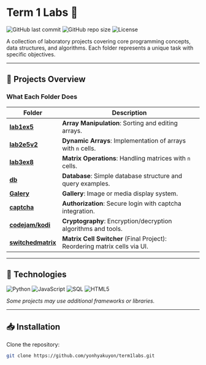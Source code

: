 # Term 1 Labs 🧪

![GitHub last commit](https://img.shields.io/github/last-commit/yonhyakuyon/term1labs?style=flat-square)
![GitHub repo size](https://img.shields.io/github/repo-size/yonhyakuyon/term1labs?style=flat-square)
![License](https://img.shields.io/badge/License-MIT-blue?style=flat-square)

A collection of laboratory projects covering core programming concepts, data structures, and algorithms. Each folder represents a unique task with specific objectives.

---

## 🚀 Projects Overview

### What Each Folder Does

| Folder               | Description                                                                 |
|----------------------|-----------------------------------------------------------------------------|
| [**lab1ex5**](lab1ex5) | **Array Manipulation**: Sorting and editing arrays.                        |
| [**lab2e5v2**](lab2e5v2) | **Dynamic Arrays**: Implementation of arrays with `n` cells.               |
| [**lab3ex8**](lab3ex8) | **Matrix Operations**: Handling matrices with `n` cells.                   |
| [**db**](db)           | **Database**: Simple database structure and query examples.                |
| [**Galery**](Galery)   | **Gallery**: Image or media display system.                                |
| [**captcha**](captcha) | **Authorization**: Secure login with captcha integration.                 |
| [**codejam/kodi**](codejam/kodi) | **Cryptography**: Encryption/decryption algorithms and tools.          |
| [**switchedmatrix**](switchedmatrix) | **Matrix Cell Switcher** (Final Project): Reordering matrix cells via UI. |

---

## 🔧 Technologies

![Python](https://img.shields.io/badge/Python-3776AB?style=for-the-badge&logo=python&logoColor=white)
![JavaScript](https://img.shields.io/badge/JavaScript-F7DF1E?style=for-the-badge&logo=javascript&logoColor=black)
![SQL](https://img.shields.io/badge/SQL-4479A1?style=for-the-badge&logo=postgresql&logoColor=white)
![HTML5](https://img.shields.io/badge/HTML5-E34F26?style=for-the-badge&logo=html5&logoColor=white)

*Some projects may use additional frameworks or libraries.*

---

## 📥 Installation

Clone the repository:
```bash
git clone https://github.com/yonhyakuyon/term1labs.git
